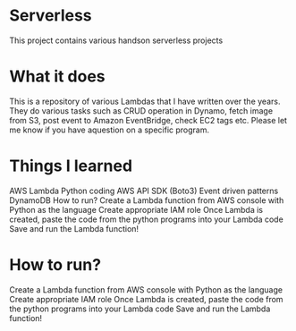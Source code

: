 # Serverless
This project contains various handson serverless projects

# What it does
This is a repository of various Lambdas that I have written over the years. They do various tasks such as CRUD operation in Dynamo, fetch image from S3, post event to Amazon EventBridge, check EC2 tags etc. Please let me know if you have aquestion on a specific program.

# Things I learned
AWS Lambda
Python coding
AWS API SDK (Boto3)
Event driven patterns
DynamoDB
How to run?
Create a Lambda function from AWS console with Python as the language
Create appropriate IAM role
Once Lambda is created, paste the code from the python programs into your Lambda code
Save and run the Lambda function!
# How to run?
Create a Lambda function from AWS console with Python as the language
Create appropriate IAM role
Once Lambda is created, paste the code from the python programs into your Lambda code
Save and run the Lambda function!




